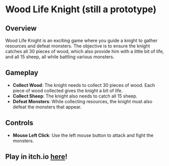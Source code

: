 # Wood Life Knight (still a prototype)

## Overview

Wood Life Knight is an exciting game where you guide a knight to gather resources and defeat monsters. The objective is to ensure the knight catches all 30 pieces of wood, which also provide him with a little bit of life, and all 15 sheep, all while battling various monsters.

## Gameplay

- **Collect Wood**: The knight needs to collect 30 pieces of wood. Each piece of wood collected gives the knight a bit of life.
- **Collect Sheep**: The knight also needs to catch all 15 sheep.
- **Defeat Monsters**: While collecting resources, the knight must also defeat the monsters that appear.

## Controls

- **Mouse Left Click**: Use the left mouse button to attack and fight the monsters.

## Play in itch.io [here](https://rainasouza.itch.io/wood-life-knight)!

